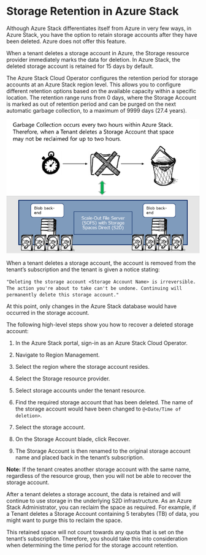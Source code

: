 # Storage Retention in Azure Stack

Although Azure Stack differentiates itself from Azure in very few ways, in Azure Stack, you have the option to retain storage accounts after they have been deleted. Azure does not offer this feature.

When a tenant deletes a storage account in Azure, the Storage resource provider immediately marks the data for deletion. In Azure Stack, the deleted storage account is retained for 15 days by default.

The Azure Stack Cloud Operator configures the retention period for storage accounts at an Azure Stack region level. This allows you to configure different retention options based on the available capacity within a specific location. The retention range runs from 0 days, where the Storage Account is marked as out of retention period and can be purged on the next automatic garbage collection, to a maximum of 9999 days (27.4 years).

![Storage Retention in Azure Stack](media/storage-retention-in-azure-stack.png)

When a tenant deletes a storage account, the account is removed from the tenant’s subscription and the tenant is given a notice stating:

`"Deleting the storage account <Storage Account Name> is irreversible. The action you're about to take can't be undone. Continuing will permanently delete this storage account."`

At this point, only changes in the Azure Stack database would have occurred in the storage account.

The following high-level steps show you how to recover a deleted storage account:

1. In the Azure Stack portal, sign-in as an Azure Stack Cloud Operator.

2. Navigate to Region Management.

3. Select the region where the storage account resides.

4. Select the Storage resource provider.

5. Select storage accounts under the tenant resource.

6. Find the required storage account that has been deleted. The name of the storage account would have been changed to `@<Date/Time of deletion>`.

7. Select the storage account.

8. On the Storage Account blade, click Recover.

9. The Storage Account is then renamed to the original storage account name and placed back in the tenant’s subscription.

**Note:** If the tenant creates another storage account with the same name, regardless of the resource group, then you will not be able to recover the storage account.

After a tenant deletes a storage account, the data is retained and will continue to use storage in the underlying S2D infrastructure. As an Azure Stack Administrator, you can reclaim the space as required. For example, if a Tenant deletes a Storage Account containing 5 terabytes (TB) of data, you might want to purge this to reclaim the space.

This retained space will not count towards any quota that is set on the tenant’s subscription. Therefore, you should take this into consideration when determining the time period for the storage account retention.